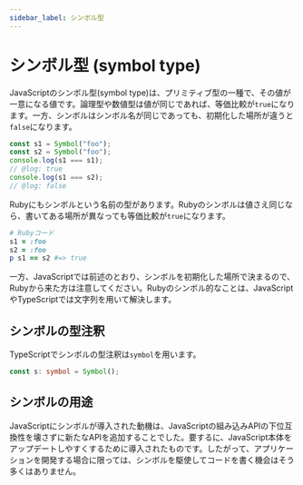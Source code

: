 ```yaml
---
sidebar_label: シンボル型
---
```


# シンボル型 (symbol type)

JavaScriptのシンボル型(symbol type)は、プリミティブ型の一種で、その値が一意になる値です。論理型や数値型は値が同じであれば、等価比較が`true`になります。一方、シンボルはシンボル名が同じであっても、初期化した場所が違うと`false`になります。

```js twoslash
const s1 = Symbol("foo");
const s2 = Symbol("foo");
console.log(s1 === s1);
// @log: true
console.log(s1 === s2);
// @log: false
```

Rubyにもシンボルという名前の型があります。Rubyのシンボルは値さえ同じなら、書いてある場所が異なっても等価比較が`true`になります。

```ruby
# Rubyコード
s1 = :foo
s2 = :foo
p s1 == s2 #=> true
```

一方、JavaScriptでは前述のとおり、シンボルを初期化した場所で決まるので、Rubyから来た方は注意してください。Rubyのシンボル的なことは、JavaScriptやTypeScriptでは文字列を用いて解決します。

## シンボルの型注釈

TypeScriptでシンボルの型注釈は`symbol`を用います。

```ts
const s: symbol = Symbol();
```

## シンボルの用途

JavaScriptにシンボルが導入された動機は、JavaScriptの組み込みAPIの下位互換性を壊さずに新たなAPIを追加することでした。要するに、JavaScript本体をアップデートしやすくするために導入されたものです。したがって、アプリケーションを開発する場合に限っては、シンボルを駆使してコードを書く機会はそう多くはありません。
